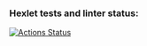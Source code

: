 ### Hexlet tests and linter status:
[![Actions Status](https://github.com/EvgKrez/java-project-61/workflows/hexlet-check/badge.svg)](https://github.com/EvgKrez/java-project-61/actions)